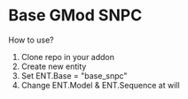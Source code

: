# Base GMod SNPC 

How to use?

1. Clone repo in your addon
2. Create new entity
3. Set ENT.Base = "base_snpc"
4. Change ENT.Model & ENT.Sequence at will
